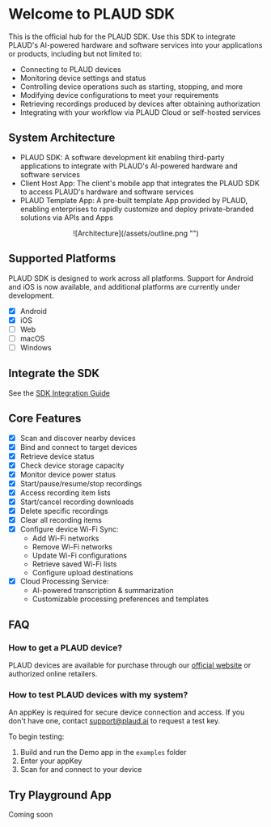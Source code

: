 # Welcome to PLAUD SDK

This is the official hub for the PLAUD SDK. Use this SDK to integrate PLAUD's AI-powered hardware and software services into your applications or products, including but not limited to:

- Connecting to PLAUD devices
- Monitoring device settings and status
- Controlling device operations such as starting, stopping, and more
- Modifying device configurations to meet your requirements
- Retrieving recordings produced by devices after obtaining authorization
- Integrating with your workflow via PLAUD Cloud or self-hosted services

## System Architecture   

*   PLAUD SDK: A software development kit enabling third-party applications to integrate with PLAUD's Al-powered hardware and software services
*   Client Host App: The client's mobile app that integrates the PLAUD SDK to access PLAUD's hardware and software services
*   PLAUD Template App: A pre-built template App provided by PLAUD, enabling enterprises to rapidly customize and deploy private-branded solutions via APIs and Apps

<center>
  ![Architecture](/assets/outline.png "")  
</center>

## Supported Platforms

PLAUD SDK is designed to work across all platforms. ​Support for Android and iOS is now available, and additional platforms are currently under development.

- [x] Android
- [x] iOS
- [ ] Web
- [ ] macOS
- [ ] Windows

## Integrate the SDK

See the [SDK Integration Guide](https://github.com/Plaud-AI/plaud-sdk/blob/main/docs/sdk-integration-guide.md)

## Core Features

- [x] Scan and discover nearby devices
- [x] Bind and connect to target devices
- [x] Retrieve device status
- [x] Check device storage capacity
- [x] Monitor device power status
- [x] Start/pause/resume/stop recordings
- [x] Access recording item lists
- [x] Start/cancel recording downloads
- [x] Delete specific recordings
- [x] Clear all recording items
- [x] Configure device Wi-Fi Sync:
    - Add Wi-Fi networks
    - Remove Wi-Fi networks
    - Update Wi-Fi configurations
    - Retrieve saved Wi-Fi lists
    - Configure upload destinations
- [x] Cloud Processing Service:
    - AI-powered transcription & summarization
    - Customizable processing preferences and templates

## FAQ

### How to get a PLAUD device?
PLAUD devices are available for purchase through our [official website](https://www.plaud.ai/) or authorized online retailers.

### How to test PLAUD devices with my system?
An appKey is required for secure device connection and access. If you don't have one, contact support@plaud.ai to request a test key. 

To begin testing:
1. Build and run the Demo app in the `examples` folder
2. Enter your appKey 
3. Scan for and connect to your device

## Try Playground App
Coming soon